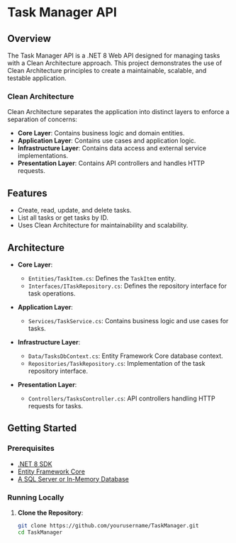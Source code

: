 # Task Manager API

## Overview

The Task Manager API is a .NET 8 Web API designed for managing tasks with a Clean Architecture approach. This project demonstrates the use of Clean Architecture principles to create a maintainable, scalable, and testable application. 

### Clean Architecture

Clean Architecture separates the application into distinct layers to enforce a separation of concerns:

- **Core Layer**: Contains business logic and domain entities.
- **Application Layer**: Contains use cases and application logic.
- **Infrastructure Layer**: Contains data access and external service implementations.
- **Presentation Layer**: Contains API controllers and handles HTTP requests.

## Features

- Create, read, update, and delete tasks.
- List all tasks or get tasks by ID.
- Uses Clean Architecture for maintainability and scalability.

## Architecture

- **Core Layer**:
  - `Entities/TaskItem.cs`: Defines the `TaskItem` entity.
  - `Interfaces/ITaskRepository.cs`: Defines the repository interface for task operations.

- **Application Layer**:
  - `Services/TaskService.cs`: Contains business logic and use cases for tasks.

- **Infrastructure Layer**:
  - `Data/TasksDbContext.cs`: Entity Framework Core database context.
  - `Repositories/TaskRepository.cs`: Implementation of the task repository interface.

- **Presentation Layer**:
  - `Controllers/TasksController.cs`: API controllers handling HTTP requests for tasks.

## Getting Started

### Prerequisites

- [.NET 8 SDK](https://dotnet.microsoft.com/download/dotnet/8.0)
- [Entity Framework Core](https://docs.microsoft.com/en-us/ef/core/)
- [A SQL Server or In-Memory Database](https://docs.microsoft.com/en-us/ef/core/providers/?tabs=dotnet-core-cli)

### Running Locally

1. **Clone the Repository**:
   ```sh
   git clone https://github.com/yourusername/TaskManager.git
   cd TaskManager
